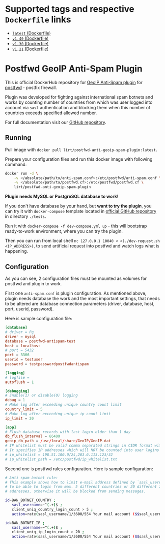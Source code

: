 # Supported tags and respective `Dockerfile` links

* [`latest` (Dockerfile)](https://github.com/Vnet-as/postfwd-anti-geoip-spam-plugin/blob/master/docker/Dockerfile)
* [`v1.40` (Dockerfile)](https://github.com/Vnet-as/postfwd-anti-geoip-spam-plugin/blob/v1.40/docker/Dockerfile)
* [`v1.30` (Dockerfile)](https://github.com/Vnet-as/postfwd-anti-geoip-spam-plugin/blob/v1.30/docker/Dockerfile)
* [`v1.21` (Dockerfile)](https://github.com/Vnet-as/postfwd-anti-geoip-spam-plugin/blob/v1.21/docker/Dockerfile)

# Postfwd GeoIP Anti-Spam Plugin

This is official DockerHub repository for [GeoIP Anti-Spam plugin](https://github.com/Vnet-as/postfwd-anti-geoip-spam-plugin) for [postfwd](https://postfwd.org/) - postfix firewall.

Plugin was developed for fighting against international spam botnets and works by counting number of countries from which was user logged into account via `sasl` authentication and blocking them when this number of countries exceeds specified allowed number.

For full documentation visit our [GitHub repository](https://github.com/Vnet-as/postfwd-anti-geoip-spam-plugin).

## Running

Pull image with `docker pull lirt/postfwd-anti-geoip-spam-plugin:latest`.

Prepare your configuration files and run this docker image with following command:


```bash
docker run -d \
    -v </absolute/path/to/anti-spam.conf>:/etc/postfwd/anti-spam.conf \
    -v </absolute/path/to/postfwd.cf>:/etc/postfwd/postfwd.cf \
    lirt/postfwd-anti-geoip-spam-plugin
```


**Plugin needs MySQL or PostgreSQL database to work**!

If you don't have database by your hand, but **want to try the plugin**, you can try it with `docker-compose` template located in [official GitHub repository](https://github.com/Vnet-as/postfwd-anti-geoip-spam-plugin/tree/master/tests) in directory `./tests`.

Run it with `docker-compose -f dev-compose.yml up` - this will bootstrap ready-to-work environment, where you can try the plugin.

Then you can run from local shell `nc 127.0.0.1 10040 < <(./dev-request.sh <IP_ADDRESS>)`, to send artificial request into postfwd and watch logs what is happening.

## Configuration

As you can see, 2 configuration files must be mounted as volumes for postfwd and plugin to work.

First one `anti-spam.conf` is plugin configuration. As mentioned above, plugin needs database the work and the most important settings, that needs to be altered are database connection parameters (driver, database, host, port, userid, password).

Here is sample configuration file:


```conf
[database]
# driver = Pg
driver = mysql
database = postfwd-antispam-test
host = localhost
# port = 5432
port = 3306
userid = testuser
password = testpasswordpostfwdantispam

[logging]
# logfile =
autoflush = 1

[debugging]
# Enable(1) or disable(0) logging
debug = 1
# Make log after exceeding unique country count limit
country_limit = 5
# Make log after exceeding unique ip count limit
ip_limit = 20

[app]
# Flush database records with last login older than 1 day
db_flush_interval = 86400
geoip_db_path = /usr/local/share/GeoIP/GeoIP.dat
# IP whitelist must be valid comma separated strings in CIDR format without whitespaces.
# It specifies IP addresses which will NOT be counted into user logins database.
# ip_whitelist = 198.51.100.0/24,203.0.113.123/32
# ip_whitelist_path = /etc/postfwd/ip_whitelist.txt
```

Second one is postfwd rules configuration. Here is sample configuration:

```bash
# Anti spam botnet rule:
# This example shows how to limit e-mail address defined by `sasl_username`
# to be able to login from max. 5 different countries or 20 different IP
# addresses, otherwise it will be blocked from sending messages.

id=BAN_BOTNET_COUNTRY ;
   sasl_username=~^(.+)$ ;
   client_uniq_country_login_count > 5 ;
   action=rate(sasl_username/1/3600/554 Your mail account ($$sasl_username) was compromised. Please change your password immediately after next login.) ;

id=BAN_BOTNET_IP ;
   sasl_username=~^(.+)$ ;
   client_uniq_ip_login_count > 20 ;
   action=rate(sasl_username/1/3600/554 Your mail account ($$sasl_username) was compromised. Please change your password immediately after next login.) ;
```
